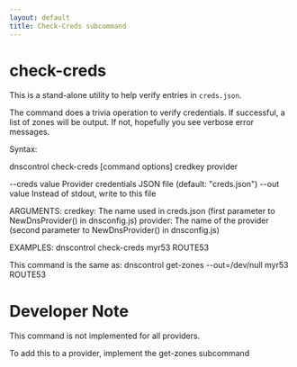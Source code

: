 ```yaml
---
layout: default
title: Check-Creds subcommand
---
```


# check-creds

This is a stand-alone utility to help verify entries in `creds.json`.

The command does a trivia operation to verify credentials.  If
successful, a list of zones will be output. If not, hopefully you see
verbose error messages.

Syntax:

   dnscontrol check-creds [command options] credkey provider

   --creds value   Provider credentials JSON file (default: "creds.json")
   --out value     Instead of stdout, write to this file

ARGUMENTS:
   credkey:  The name used in creds.json (first parameter to NewDnsProvider() in dnsconfig.js)
   provider: The name of the provider (second parameter to NewDnsProvider() in dnsconfig.js)

EXAMPLES:
   dnscontrol check-creds myr53 ROUTE53

This command is the same as:
   dnscontrol get-zones --out=/dev/null myr53 ROUTE53

# Developer Note

This command is not implemented for all providers.

To add this to a provider, implement the get-zones subcommand
